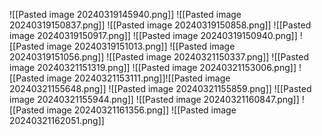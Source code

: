 ![[Pasted image 20240319145940.png]]
![[Pasted image 20240319150837.png]]
![[Pasted image 20240319150858.png]]
![[Pasted image 20240319150917.png]]
![[Pasted image 20240319150940.png]]
![[Pasted image 20240319151013.png]]
![[Pasted image 20240319151056.png]]
![[Pasted image 20240321150337.png]]
![[Pasted image 20240321151319.png]]
![[Pasted image 20240321153006.png]]
![[Pasted image 20240321153111.png]]![[Pasted image 20240321155648.png]]
![[Pasted image 20240321155859.png]]
  ![[Pasted image 20240321155944.png]]
  ![[Pasted image 20240321160847.png]]
  ![[Pasted image 20240321161356.png]]
  ![[Pasted image 20240321162051.png]]
  